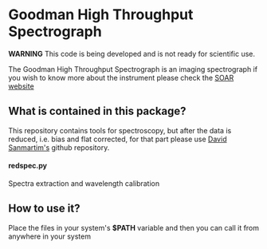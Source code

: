 # Goodman High Throughput Spectrograph
**WARNING** This code is being developed and is not ready for scientific use.

The Goodman High Throughput Spectrograph is an imaging spectrograph if you wish to know more about the instrument
please check the [SOAR website](http://www.ctio.noao.edu/soar/content/goodman-high-throughput-spectrograph)

## What is contained in this package?

This repository contains tools for spectroscopy, but after the data is reduced, i.e. bias and flat corrected, for that part please use [David Sanmartim's](https://github.com/dsanmartim/goodman_ccdreduction) github repository.
#### redspec.py  
 Spectra extraction and wavelength calibration

## How to use it?

Place the files in your system's **$PATH** variable and then you can call it from anywhere in your system
